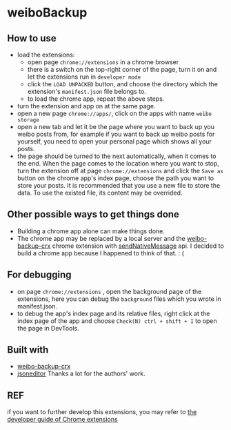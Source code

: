 # weiboBackup

## How to use
- load the extensions:
  - open page ```chrome://extensions``` in a chrome browser
  - there is a switch on the top-right corner of the page, turn it on and let the extensions run in ```developer mode```
  - click the ```LOAD UNPACKED``` button, and choose the directory which the extension's ```manifest.json``` file belongs to.
  - to load the chrome app, repeat the above steps.
- turn the extension and app on at the same page.
- open a new page ```chrome://apps/```, click on the apps with name ```weibo storage```
- open a new tab and let it be the page where you want to back up you weibo posts from, for example if you want to back up weibo posts for yourself, you need to open your personal page which shows all your posts. 
- the page should be turned to the next automatically, when it comes to the end. When the page comes to the location where you want to stop, turn the extension off at page ```chrome://extensions``` and click the ```Save as``` button on the chrome app's index page, choose the path you want to store your posts. It is recommended that you use a new file to store the data. To use the existed file, its content may be overrided.

## Other possible ways to get things done
- Building a chrome app alone can make things done.
- The chrome app may be replaced by a local server and the [weibo-backup-crx](https://github.com/tiye/weibo-backup-crx) chrome extension with [sendNativeMessage](https://developer.chrome.com/extensions/runtime#method-sendNativeMessage) api.
I decided to build a chrome app because I happened to think of that. : (

## For debugging
- on page ```chrome://extensions``` , open the background page of the extensions, here you can debug the ```background``` files which you wrote in manifest.json.
- to debug the app's index page and its relative files, right click at the index page of the app and choose ```Check(N) ctrl + shift + I``` to open the page in DevTools.


## Built with
- [weibo-backup-crx](https://github.com/tiye/weibo-backup-crx)
- [jsoneditor](https://github.com/josdejong/jsoneditor)
Thanks a lot for the authors' work. 

## REF
if you want to further develop this extensions, you may refer to [the developer guide of Chrome extensions](https://developer.chrome.com/extensions)

  